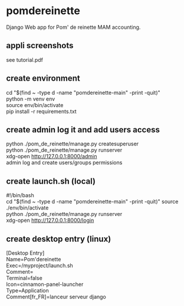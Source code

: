 # pomdereinette

Django Web app for Pom' de reinette MAM accounting.

## appli screenshots

see tutorial.pdf

## create environment
cd "$(find ~ -type d -name "pomdereinette-main" -print -quit)"<br>
python -m venv env<br>
source env/bin/activate<br>
pip install -r requirements.txt

## create admin log it and add users access
python ./pom_de_reinette/manage.py createsuperuser<br>
python ./pom_de_reinette/manage.py runserver<br>
xdg-open http://127.0.0.1:8000/admin<br>
admin log and create users/groups permissions

## create launch.sh (local)
#!/bin/bash<br>
cd "$(find ~ -type d -name "pomdereinette-main" -print -quit)"
source ./env/bin/activate<br>
python ./pom_de_reinette/manage.py runserver<br>
xdg-open http://127.0.0.1:8000/login

## create desktop entry (linux)
[Desktop Entry]<br>
Name=Pom'dereinette<br>
Exec=/myproject/launch.sh<br>
Comment=<br>
Terminal=false<br>
Icon=cinnamon-panel-launcher<br>
Type=Application<br>
Comment[fr_FR]=lanceur serveur django
